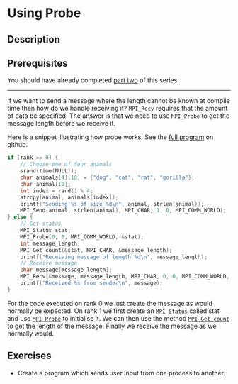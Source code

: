 # Using Probe

## Description

## Prerequisites

You should have already completed [part two](../02-point-to-point-communication) of this series.

---

If we want to send a message where the length cannot be known at compile time then how do we handle receiving it? `MPI_Recv` requires that the amount of data be specified. The answer is that we need to use `MPI_Probe` to get the message length before we receive it. 

Here is a snippet illustrating how probe works. See the [full program](https://github.com/SCEBE-Technicians/message-passing-programming/blob/main/tutorials/03-using-probe/send_animal.c) on github.

```c
if (rank == 0) {
	// Choose one of four animals
	srand(time(NULL));
	char animals[4][10] = {"dog", "cat", "rat", "gorilla"};
	char animal[10];
	int index = rand() % 4;
	strcpy(animal, animals[index]);
	printf("Sending %s of size %d\n", animal, strlen(animal));
	MPI_Send(animal, strlen(animal), MPI_CHAR, 1, 0, MPI_COMM_WORLD);
} else {
	// Get status
	MPI_Status stat;
	MPI_Probe(0, 0, MPI_COMM_WORLD, &stat);
	int message_length;
	MPI_Get_count(&stat, MPI_CHAR, &message_length);
	printf("Receiving message of length %d\n", message_length);
	// Receive message
	char message[message_length];
	MPI_Recv(&message, message_length, MPI_CHAR, 0, 0, MPI_COMM_WORLD, MPI_STATUS_IGNORE);
	printf("Received %s from sender\n", message);
}
```

For the code executed on rank 0 we just create the message as would normally be expected. On rank 1 we first create an [`MPI_Status`](https://learn.microsoft.com/en-us/message-passing-interface/mpi-status-structure) called stat and use [`MPI_Probe`](https://www.mpich.org/static/docs/v3.0.x/www3/MPI_Probe.html) to initialise it. We can then use the method [`MPI_Get_count`](https://www.mpich.org/static/docs/v3.0.x/www3/MPI_Get_count.html) to get the length of the message. Finally we receive the message as we normally would.

## Exercises
- Create a program which sends user input from one process to another.

